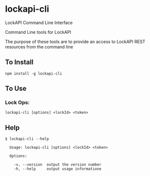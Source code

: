 # lockapi-cli
LockAPI Command Line Interface

Command Line tools for LockAPI

The purpose of these tools are to provide an access to LockAPI REST resources
from the command line

## To Install

    npm install -g lockapi-cli

## To Use

### Lock Ops:

    lockapi-cli [options] <lockId> <token>

## Help

    $ lockapi-cli --help
    
      Usage: lockapi-cli [options] <lockId> <token>
    
      Options:
    
        -v, --version  output the version number
        -h, --help     output usage informatione

